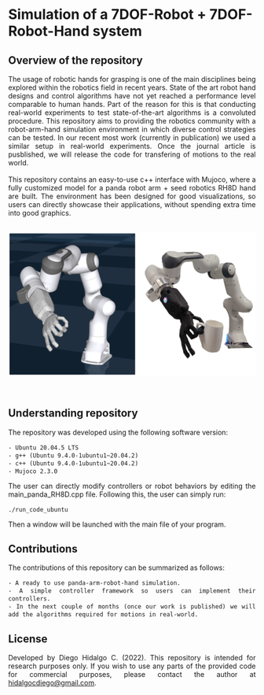 # Simulation of a 7DOF-Robot + 7DOF-Robot-Hand system

## Overview of the repository
<div align="justify">
The usage of robotic hands for grasping is one of the main disciplines being explored within the robotics field in recent years. State of the art robot hand designs and control algorithms have not yet reached a performance level comparable to human hands. Part of the reason for this is that conducting real-world experiments to test state-of-the-art algorithms is a convoluted procedure. This repository aims to providing the robotics community with a robot-arm-hand simulation environment in which diverse control strategies can be tested. In our recent most work (currently in publication) we used a similar setup in real-world experiments. Once the journal article is pusblished, we will release the code for transfering of motions to the real world.
<br />
<br />
This repository contains an easy-to-use c++ interface with Mujoco, where a fully customized model for a panda robot arm + seed robotics RH8D hand are built. The environment has been designed for good visualizations, so users can directly showcase their applications, without spending extra time into good graphics.

<br />
<br />

<p align="center">
   <img src="/Visualizations/Simtoreal.png" width="700" />
</p>

<br />

## Understanding repository

The repository was developed using the following software version:

```
- Ubuntu 20.04.5 LTS
- g++ (Ubuntu 9.4.0-1ubuntu1~20.04.2)
- c++ (Ubuntu 9.4.0-1ubuntu1~20.04.2)
- Mujoco 2.3.0
```

The user can directly modify controllers or robot behaviors by editing the main_panda_RH8D.cpp file. Following this, the user can simply run:

```
./run_code_ubuntu
```

Then a window will be launched with the main file of your program. 
<br />

## Contributions

The contributions of this repository can be summarized as follows:

```
- A ready to use panda-arm-robot-hand simulation.
- A simple controller framework so users can implement their controllers.
- In the next couple of months (once our work is published) we will add the algorithms required for motions in real-world.
```

## License

Developed by Diego Hidalgo C. (2022). This repository is intended for research purposes only. If you wish to use any parts of the provided code for commercial purposes, please contact the author at hidalgocdiego@gmail.com.
